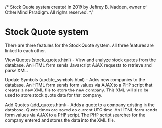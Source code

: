 /* Stock Quote system created in 2019 by Jeffrey B. Madden, owner of Other Mind Paradigm. All rights reserved. */

# Stock Quote system
There are three features for the Stock Quote system. All three features are linked to each other.

   View Quotes (stock_quotes.html) - View and analyze stock quotes from the database. An HTML form sends Javascript AJAX requests to retrieve and parse XML.

   Update Symbols (update_symbols.html) - Adds new companies to the database. An HTML form sends form values via AJAX to a PHP script that creates a new XML file to store the new company. This XML will also be used to store stock quote data for that company.

   Add Quotes (add_quotes.html) - Adds a quote to a company existing in the database. Quote times are saved as current UTC time. An HTML form sends form values via AJAX to a PHP script. The PHP script searches for the company entered and stores the data into the XML file.
